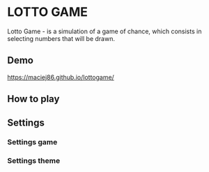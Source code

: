 # LOTTO GAME

Lotto Game - is a simulation of a game of chance, which consists in selecting numbers that will be drawn.

## Demo
https://maciej86.github.io/lottogame/

## How to play
## Settings
### Settings game
### Settings theme
